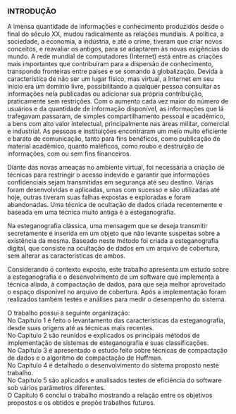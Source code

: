 ### INTRODUÇÃO 
A imensa quantidade de informações e conhecimento produzidos desde o final do século XX, mudou radicalmente as relações mundiais. A política, a sociedade, a economia, a indústria, e até o crime, tiveram que criar novos conceitos, e reavaliar os antigos, para se adaptarem às novas exigências do mundo. A rede mundial de computadores (Internet) está entre as criações mais importantes que contribuíram para a dispersão de conhecimento, transpondo fronteiras entre países e se somando à globalização. Devida à característica de não ser um lugar físico, mas virtual, a Internet em seu início era um domínio livre, possibilitando a qualquer pessoa consultar as informações nela publicadas ou adicionar sua própria contribuição, praticamente sem restrições. Com o aumento cada vez maior do número de usuários e da quantidade de informação disponível, as informações que lá trafegavam passaram, de simples compartilhamento pessoal e acadêmico, a bens com alto valor intelectual, principalmente nas áreas militar, comercial e industrial. As pessoas e instituições encontraram um meio muito eficiente e barato de comunicação, tanto para fins benéficos, como publicação de material acadêmico, quanto maléficos, como roubo e destruição de informações, com ou sem fins financeiros.  

Diante das novas ameaças no ambiente virtual, foi necessária a criação de técnicas para restringir o acesso indevido e garantir que informações confidenciais sejam transmitidas em segurança até seu destino. Várias foram desenvolvidas e aplicadas, umas com sucesso e são utilizadas até hoje, outras tiveram suas falhas expostas e exploradas e foram abandonadas. Uma técnica de ocultação de dados criada recentemente e baseada em uma técnica muito antiga é a esteganografia.  

Na esteganografia clássica, uma mensagem que se deseja transmitir secretamente é inserida em um objeto que não levante suspeitas sobre a existência da mesma. Baseado neste método foi criada a esteganografia digital, que consiste na ocultação de dados em um arquivo de cobertura, sem alterar as características de ambos.  

Considerando o contexto exposto, este trabalho apresenta um estudo sobre a esteganografia e o desenvolvimento de um software que implementa a técnica aliada, à compactação de dados, para que seja melhor aproveitado o espaço disponível no arquivo de cobertura. Após a implementação foram realizados também testes e análises para medir o desempenho do sistema.

O trabalho possui a seguinte organização:   
No Capítulo 1 é feito o levantamento das características da esteganografia, desde suas origens até as técnicas mais recentes.  
No Capítulo 2 são reunidos e explicados os principais métodos de implementação de sistemas de esteganografia e suas classificações.  
No Capítulo 3 é apresentado o estudo feito sobre técnicas de compactação de dados e o algoritmo de compactação de Huffman.  
No Capítulo 4 é detalhado o desenvolvimento do sistema proposto neste trabalho.  
No Capítulo 5 são aplicados e analisados testes de eficiência do software sob vários parâmetros diferentes.  
O Capítulo 6 conclui o trabalho mostrando a relação entre os objetivos propostos e os obtidos e propõe trabalhos futuros. 
